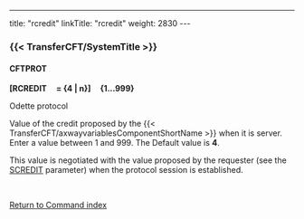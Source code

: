 ---
title: "rcredit"
linkTitle: "rcredit"
weight: 2830
---<span id="rcredit"></span>

### {{< TransferCFT/SystemTitle  >}}

#### CFTPROT

**[RCREDIT     = {4
&#124; n}]     {1...999}**

Odette protocol

Value of the credit proposed by the {{< TransferCFT/axwayvariablesComponentShortName  >}} when it is server.
Enter a value between 1 and 999. The Default value is ****4****.

This value is negotiated with the value proposed by the requester (see
the [SCREDIT](../scredit) parameter) when the protocol session
is established.

 

[Return to Command index](../../)
